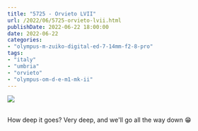 ```yaml
---
title: "5725 - Orvieto LVII"
url: /2022/06/5725-orvieto-lvii.html
publishDate: 2022-06-22 18:00:00
date: 2022-06-22
categories:
- "olympus-m-zuiko-digital-ed-7-14mm-f2-8-pro"
tags:
- "italy"
- "umbria"
- "orvieto"
- "olympus-om-d-e-m1-mk-ii"
---
```

<div class="container">
<div class="center"><a target="_blank" href="https://d25zfm9zpd7gm5.cloudfront.net/1200x1200/2019/20190905_154800_lr.jpg"><img class="webfeedsFeaturedVisual" src="https://d25zfm9zpd7gm5.cloudfront.net/0600x0600/2019/20190905_154800_lr.jpg" /></a></div>
</div>
<br />

How deep it goes? Very deep, and we'll go all the way down :grin:
